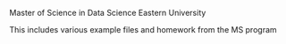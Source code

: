 Master of Science in Data Science
Eastern University

This includes various example files and homework from the MS program
